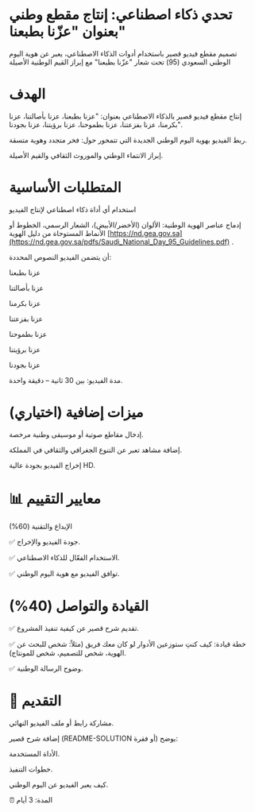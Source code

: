 # تحدي ذكاء اصطناعي: إنتاج مقطع وطني بعنوان "عزّنا بطبعنا" 
تصميم مقطع فيديو قصير باستخدام أدوات الذكاء الاصطناعي، يعبر عن هوية اليوم الوطني السعودي (95) تحت شعار "عزّنا بطبعنا" مع إبراز القيم الوطنية الأصيلة

# الهدف

إنتاج مقطع فيديو قصير بالذكاء الاصطناعي بعنوان:
"عزنا بطبعنا، عزنا بأصالتنا، عزنا بكرمنا، عزنا بفزعتنا، عزنا بطموحنا، عزنا برؤيتنا، عزنا بجودنا".

ربط الفيديو بهوية اليوم الوطني الجديدة التي تتمحور حول:
فخر متجدد وهوية متسقة.

إبراز الانتماء الوطني والموروث الثقافي والقيم الأصيلة.

# المتطلبات الأساسية

استخدام أي أداة ذكاء اصطناعي لإنتاج الفيديو 

إدماج عناصر الهوية الوطنية: الألوان (الأخضر/الأبيض)، الشعار الرسمي، الخطوط أو الأنماط المستوحاة من دليل الهوية [https://nd.gea.gov.sa](https://nd.gea.gov.sa/pdfs/Saudi_National_Day_95_Guidelines.pdf)
.

أن يتضمن الفيديو النصوص المحددة:

عزنا بطبعنا

عزنا بأصالتنا

عزنا بكرمنا

عزنا بفزعتنا

عزنا بطموحنا

عزنا برؤيتنا

عزنا بجودنا

مدة الفيديو: بين 30 ثانية – دقيقة واحدة.

 # ميزات إضافية (اختياري)

إدخال مقاطع صوتية أو موسيقى وطنية مرخصة.

إضافة مشاهد تعبر عن التنوع الجغرافي والثقافي في المملكة.

إخراج الفيديو بجودة عالية HD.

# 📊 معايير التقييم

الإبداع والتقنية (60%)

✅ جودة الفيديو والإخراج.

✅ الاستخدام الفعّال للذكاء الاصطناعي.

✅ توافق الفيديو مع هوية اليوم الوطني.

# القيادة والتواصل (40%)

✅ تقديم شرح قصير عن كيفية تنفيذ المشروع.

✅ خطة قيادة: كيف كنتِ ستوزعين الأدوار لو كان معك فريق (مثلاً: شخص للبحث عن الهوية، شخص للتصميم، شخص للمونتاج).

✅ وضوح الرسالة الوطنية.

# 📝 التقديم

مشاركة رابط أو ملف الفيديو النهائي.

إضافة شرح قصير (README-SOLUTION أو فقرة) يوضح:

الأداة المستخدمة.

خطوات التنفيذ.

كيف يعبر الفيديو عن اليوم الوطني.

⏰ المدة: 3 أيام
